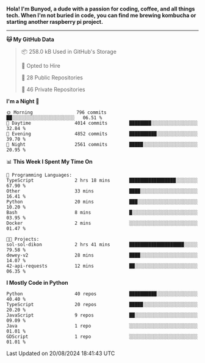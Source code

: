 <p>
<b>Hola! I'm Bunyod, a dude with a passion for coding, coffee, and all things tech. When I'm not buried in code, you can find me brewing kombucha or starting another raspberry pi project.</b>
</p>

---

<!--START_SECTION:waka-->
**🐱 My GitHub Data** 

> 📦 258.0 kB Used in GitHub's Storage 
 > 
> 💼 Opted to Hire
 > 
> 📜 28 Public Repositories 
 > 
> 🔑 46 Private Repositories 
 > 
**I'm a Night 🦉** 

```text
🌞 Morning                796 commits         ██░░░░░░░░░░░░░░░░░░░░░░░   06.51 % 
🌆 Daytime                4014 commits        ████████░░░░░░░░░░░░░░░░░   32.84 % 
🌃 Evening                4852 commits        ██████████░░░░░░░░░░░░░░░   39.70 % 
🌙 Night                  2561 commits        █████░░░░░░░░░░░░░░░░░░░░   20.95 % 
```


📊 **This Week I Spent My Time On** 

```text
💬 Programming Languages: 
TypeScript               2 hrs 18 mins       █████████████████░░░░░░░░   67.90 % 
Other                    33 mins             ████░░░░░░░░░░░░░░░░░░░░░   16.41 % 
Python                   20 mins             ███░░░░░░░░░░░░░░░░░░░░░░   10.20 % 
Bash                     8 mins              █░░░░░░░░░░░░░░░░░░░░░░░░   03.95 % 
Docker                   2 mins              ░░░░░░░░░░░░░░░░░░░░░░░░░   01.47 % 

🐱‍💻 Projects: 
sol-sol-dikon            2 hrs 41 mins       ████████████████████░░░░░   79.58 % 
dewey-v2                 28 mins             ████░░░░░░░░░░░░░░░░░░░░░   14.07 % 
42-api-requests          12 mins             ██░░░░░░░░░░░░░░░░░░░░░░░   06.35 % 
```

**I Mostly Code in Python** 

```text
Python                   40 repos            ██████████░░░░░░░░░░░░░░░   40.40 % 
TypeScript               20 repos            █████░░░░░░░░░░░░░░░░░░░░   20.20 % 
JavaScript               9 repos             ██░░░░░░░░░░░░░░░░░░░░░░░   09.09 % 
Java                     1 repo              ░░░░░░░░░░░░░░░░░░░░░░░░░   01.01 % 
GDScript                 1 repo              ░░░░░░░░░░░░░░░░░░░░░░░░░   01.01 % 
```




 Last Updated on 20/08/2024 18:41:43 UTC
<!--END_SECTION:waka-->
